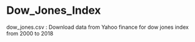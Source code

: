 # Dow_Jones_Index
dow_jones.csv : Download data from Yahoo finance for dow jones index from 2000 to 2018
